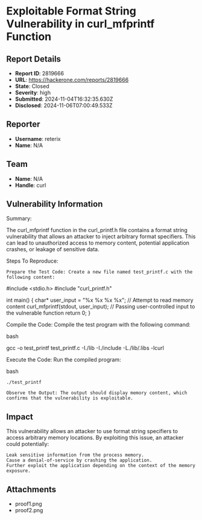 # Exploitable Format String Vulnerability in curl_mfprintf Function

## Report Details
- **Report ID**: 2819666
- **URL**: https://hackerone.com/reports/2819666
- **State**: Closed
- **Severity**: high
- **Submitted**: 2024-11-04T16:32:35.630Z
- **Disclosed**: 2024-11-06T07:00:49.533Z

## Reporter
- **Username**: reterix
- **Name**: N/A

## Team
- **Name**: N/A
- **Handle**: curl

## Vulnerability Information
Summary:

The curl_mfprintf function in the curl_printf.h file contains a format string vulnerability that allows an attacker to inject arbitrary format specifiers. This can lead to unauthorized access to memory content, potential application crashes, or leakage of sensitive data.

Steps To Reproduce:

    Prepare the Test Code: Create a new file named test_printf.c with the following content:

#include <stdio.h>
#include "curl_printf.h"

int main() {
    char* user_input = "%x %x %x %x";  // Attempt to read memory content
    curl_mfprintf(stdout, user_input); // Passing user-controlled input to the vulnerable function
    return 0;
}

Compile the Code: Compile the test program with the following command:

bash

gcc -o test_printf test_printf.c -I./lib -I./include -L./lib/.libs -lcurl

Execute the Code: Run the compiled program:

bash

    ./test_printf

    Observe the Output: The output should display memory content, which confirms that the vulnerability is exploitable.

## Impact

This vulnerability allows an attacker to use format string specifiers to access arbitrary memory locations. By exploiting this issue, an attacker could potentially:

    Leak sensitive information from the process memory.
    Cause a denial-of-service by crashing the application.
    Further exploit the application depending on the context of the memory exposure.

## Attachments
- proof1.png
- proof2.png

